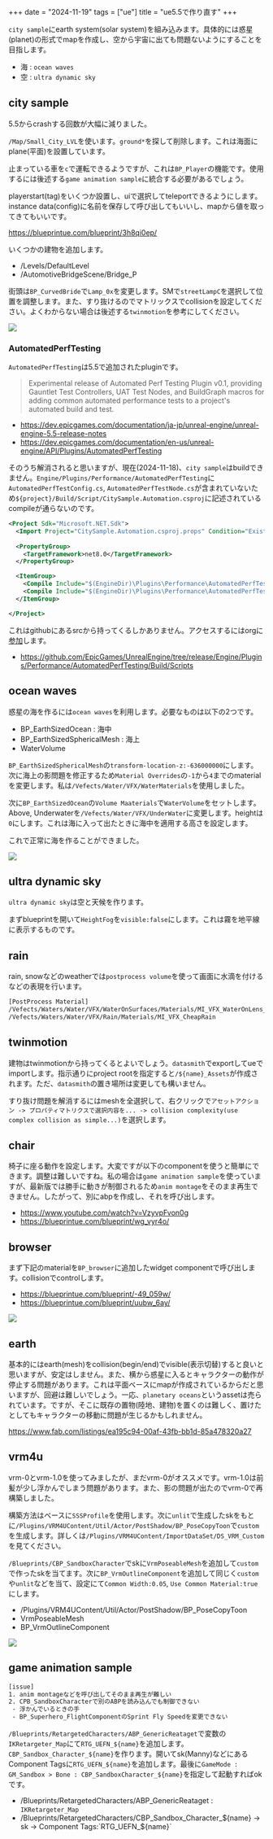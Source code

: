 +++
date = "2024-11-19"
tags = ["ue"]
title = "ue5.5で作り直す"
+++

`city sample`にearth system(solar system)を組み込みます。具体的には惑星(planet)の形式でmapを作成し、空から宇宙に出ても問題ないようにすることを目指します。

- 海 : `ocean waves`
- 空 : `ultra dynamic sky`

## city sample

5.5からcrashする回数が大幅に減りました。

`/Map/Small_City_LVL`を使います。`ground*`を探して削除します。これは海面にplane(平面)を設置しています。

止まっている車を`c`で運転できるようですが、これは`BP_Player`の機能です。使用するには後述する`game animation sample`に統合する必要があるでしょう。

playerstart(tag)をいくつか設置し、uiで選択してteleportできるようにします。instance data(config)に名前を保存して呼び出してもいいし、mapから値を取ってきてもいいです。

https://blueprintue.com/blueprint/3h8qi0ep/

いくつかの建物を追加します。

- /Levels/DefaultLevel
- /AutomotiveBridgeScene/Bridge_P

街頭は`BP_CurvedBride`で`Lamp_0x`を変更します。SMで`streetLampC`を選択して位置を調整します。また、すり抜けるのでマトリックスでcollisionを設定してください。よくわからない場合は後述する`twinmotion`を参考にしてください。

![](https://git.syui.ai/ai/ue/raw/branch/main/img/ue-2024-10-31-151413.png)

### AutomatedPerfTesting

`AutomatedPerfTesting`は5.5で追加されたpluginです。

> Experimental release of Automated Perf Testing Plugin v0.1, providing Gauntlet Test Controllers, UAT Test Nodes, and BuildGraph macros for adding common automated performance tests to a project's automated build and test.

- https://dev.epicgames.com/documentation/ja-jp/unreal-engine/unreal-engine-5.5-release-notes
- https://dev.epicgames.com/documentation/en-us/unreal-engine/API/Plugins/AutomatedPerfTesting

そのうち解消されると思いますが、現在(2024-11-18)、`city sample`はbuildできません。`Engine/Plugins/Performance/AutomatedPerfTesting`に`AutomatedPerfTestConfig.cs`, `AutomatedPerfTestNode.cs`が含まれていないため`${project}/Build/Script/CitySample.Automation.csproj`に記述されているcompileが通らないのです。

```xml
<Project Sdk="Microsoft.NET.Sdk">
  <Import Project="CitySample.Automation.csproj.props" Condition="Exists('CitySample.Automation.csproj.props')"/>
  
  <PropertyGroup>
    <TargetFramework>net8.0</TargetFramework>
  </PropertyGroup>

  <ItemGroup>
    <Compile Include="$(EngineDir)\Plugins\Performance\AutomatedPerfTesting\Build\Scripts\AutomatedPerfTestConfig.cs" />
    <Compile Include="$(EngineDir)\Plugins\Performance\AutomatedPerfTesting\Build\Scripts\AutomatedPerfTestNode.cs" />
  </ItemGroup>

</Project>
```

これはgithubにあるsrcから持ってくるしかありません。アクセスするにはorgに[参加](https://www.unrealengine.com/en/ue-on-github)します。

- https://github.com/EpicGames/UnrealEngine/tree/release/Engine/Plugins/Performance/AutomatedPerfTesting/Build/Scripts


## ocean waves

惑星の海を作るには`ocean waves`を利用します。必要なものは以下の2つです。

- BP_EarthSizedOcean : 海中
- BP_EarthSizedSphericalMesh : 海上
- WaterVolume

`BP_EarthSizedSphericalMesh`の`transform-location-z:-636000000`にします。次に海上の影問題を修正するため`Material Overrides`の`-1`から`4`までのmaterialを変更します。私は`/Vefects/Water/VFX/WaterMaterials`を使用しました。

次に`BP_EarthSizedOcean`の`Volume Maaterials`で`WaterVolume`をセットします。Above, Underwaterを`/Vefects/Water/VFX/UnderWater`に変更します。heightは`0`にします。これは海に入って出たときに海中を適用する高さを設定します。

これで正常に海を作ることができました。

![](https://git.syui.ai/ai/ue/raw/branch/main/img/ue-2024-11-18-220316.png)

## ultra dynamic sky

`ultra dynamic sky`は空と天候を作ります。

まずblueprintを開いて`HeightFog`を`visible:false`にします。これは霧を地平線に表示するものです。

## rain

rain, snowなどのweatherでは`postprocess volume`を使って画面に水滴を付けるなどの表現を行います。

```sh
[PostProcess Material]
/Vefects/Waters/Water/VFX/WaterOnSurfaces/Materials/MI_VFX_WaterOnLens_ClearCenter
/Vefects/Waters/Water/VFX/Rain/Materials/MI_VFX_CheapRain
```

## twinmotion

建物はtwinmotionから持ってくるとよいでしょう。`datasmith`でexportしてueでimportします。指示通りにproject rootを指定すると`/${name}_Assets`が作成されます。ただ、`datasmith`の置き場所は変更しても構いません。

すり抜け問題を解消するにはmeshを全選択して、右クリックで`アセットアクション -> プロパティマトリクスで選択内容を... -> collision complexity(use complex collision as simple...)`を選択します。

## chair

椅子に座る動作を設定します。大変ですが以下のcomponentを使うと簡単にできます。調整は難しいですね。私の場合は`game animation sample`を使っていますが、最新版では勝手に動きが制御されるため`anim montage`をそのまま再生できません。したがって、別にabpを作成し、それを呼び出します。

- https://www.youtube.com/watch?v=VzyvpFvon0g
- https://blueprintue.com/blueprint/wg_vyr4o/

## browser

まず下記のmaterialを`BP_browser`に追加したwidget componentで呼び出します。collisionでcontrolします。

- https://blueprintue.com/blueprint/-49_059w/
- https://blueprintue.com/blueprint/uubw_6ay/

![](https://git.syui.ai/ai/ue/raw/branch/main/img/ue-2024-11-18-220605.png)

## earth

基本的にはearth(mesh)をcollision(begin/end)でvisible(表示切替)すると良いと思いますが、安定はしません。また、横から惑星に入るとキャラクターの動作が停止する問題があります。これは平面ベースにmapが作成されているからだと思いますが、回避は難しいでしょう。一応、`planetary oceans`というassetは売られています。ですが、そこに既存の置物(陸地、建物)を置くのは難しく、置けたとしてもキャラクターの移動に問題が生じるかもしれません。

https://www.fab.com/listings/ea195c94-00af-43fb-bb1d-85a478320a27


## vrm4u

vrm-0とvrm-1.0を使ってみましたが、まだvrm-0がオススメです。vrm-1.0は前髪が少し浮かんでしまう問題があります。また、影の問題が出たのでvrm-0で再構築しました。

構築方法はベースに`SSSProfile`を使用します。次に`unlit`で生成したskをもとに`/Plugins/VRM4UContent/Util/Actor/PostShadow/BP_PoseCopyToon`で`custom`を生成します。詳しくは`/Plugins/VRM4UContent/ImportDataSet/DS_VRM_Custom`を見てください。

`/Blueprints/CBP_SandboxCharacter`でskに`VrmPoseableMesh`を追加して`custom`で作ったskを当てます。次に`BP_VrmOutlineComponent`を追加して同じく`custom`や`unlit`などを当て、設定にて`Common Width:0.05`, `Use Common Material:true`にします。

- /Plugins/VRM4UContent/Util/Actor/PostShadow/BP_PoseCopyToon
- VrmPoseableMesh
- BP_VrmOutlineComponent

![](https://git.syui.ai/ai/ue/raw/branch/main/img/ue-2024-11-18-220524.png)

## game animation sample

```sh
[issue]
1. anim montageなどを呼び出してそのまま再生が難しい
2. CPB_SandboxCharacterで別のABPを読み込んでも制御できない
 - 浮かんでいるときの手
 - BP_Superhero_FlightComponentのSprint Fly Speedを変更できない
```

`/Blueprints/RetargetedCharacters/ABP_GenericReataget`で変数の`IKRetargeter_Map`にて`RTG_UEFN_${name}`を追加します。`CBP_Sandbox_Character_${name}`を作ります。開いてsk(Manny)などにあるComponent Tagsに`RTG_UEFN_${name}`を追加します。最後に`GameMode : GM_Sandbox > Bone : CBP_SandboxCharacter_${name}`を指定して起動すればokです。

- /Blueprints/RetargetedCharacters/ABP_GenericReataget : `IKRetargeter_Map`
- /Blueprints/RetargetedCharacters/CBP_Sandbox_Character_${name} -> sk -> Component Tags:`RTG_UEFN_${name}`
